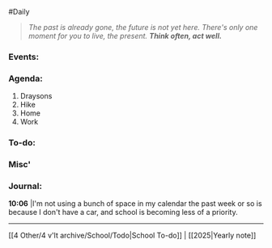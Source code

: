#Daily
>*The past is already gone, the future is not yet here. There's only one moment for you to live, the present.*
>***Think often, act well.***
### Events:

### Agenda:
1. Draysons
2. Hike
3. Home
4. Work
### To-do:

### Misc'

### Journal:
**10:06** |I'm not using a bunch of space in my calendar the past week or so is because I don't have a car, and school is becoming less of a priority.

---
[[4 Other/4 v'lt archive/School/Todo|School To-do]] | [[2025|Yearly note]]